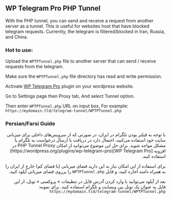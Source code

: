 ## WP Telegram Pro PHP Tunnel

With the PHP tunnel, you can send and receive a request from another server as a tunnel.
This is useful for websites host that have blocked telegram requests.
Currently, the telegram is filtered/blocked in Iran, Russia, and China.


### Hot to use:

Upload the `WPTPTunnel.php` file to another server that can send / receive requests from the telegram.

Make sure the `WPTPTunnel.php` file directory has read and write permission.

Activate [WP Telegram Pro](https://wordpress.org/plugins/wp-telegram-pro) plugin on your wordpress website.

Go to Settings page then Proxy tab, And select Tunnel option.

Then enter `WPTPTunnel.php` URL on input box, For example: `https://mydomain.tld/telegram-tunnel/WPTPTunnel.php`

### Persian/Farsi Guide
<div dir='rtl' align='right'>
با توجه به فیلتر بودن تلگرام در ایران، در صورتی که از سرویس‌های داخلی برای میزبانی سایت خود استفاده می‌کنید، احتمال دارد در دریافت یا ارسال درخواست به تلگرام با مشکل مواجه شوید. برای حل این موضوع می‌توانید از امکان PHP Tunnel Proxy در افزونه [WP Telegram Pro](https://wordpress.org/plugins/wp-telegram-pro) استفاده کنید.

برای استفاده از این امکان نیاز به این دارید فضای میزبانی (با فضای کم) خارج از ایران را به همراه دامنه اجاره کنید، و فایل `WPTPTunnel.php` را برروی فضای میزبانی آپلود کنید.

بعد از آپلود می‌توانید با وارد کردن آدرس فایل در تنظیمات » پروکسی » تونل، از این فایل به عنوان یک تونل بین وبسایت و تلگرام استفاده کنید.
برای نمونه: `https://mydomain.tld/telegram-tunnel/WPTPTunnel.php`
</div>